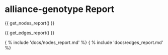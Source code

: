 # alliance-genotype Report

{{ get_nodes_report() }}

{{ get_edges_report() }}

{ % include 'docs/nodes_report.md' %}
{ % include 'docs/edges_report.md' %}